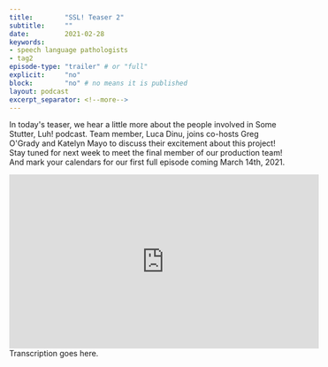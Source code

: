 ```yaml
---
title:        "SSL! Teaser 2"
subtitle:     ""
date:         2021-02-28
keywords:
- speech language pathologists
- tag2
episode-type: "trailer" # or "full"
explicit:     "no"
block:        "no" # no means it is published
layout: podcast
excerpt_separator: <!--more-->
---
```

In today's teaser, we hear a little more about the people involved in Some Stutter, Luh! podcast. Team member, Luca Dinu, joins co-hosts Greg O'Grady and Katelyn Mayo to discuss their excitement about this project! Stay tuned for next week to meet the final member of our production team! And mark your calendars for our first full episode coming March 14th, 2021.
<!--more-->
<iframe width="560" height="315" src="https://www.youtube.com/embed/cnCfPQBgK54" title="YouTube video player" frameborder="0" allow="accelerometer; autoplay; clipboard-write; encrypted-media; gyroscope; picture-in-picture" allowfullscreen></iframe>
<!--more-->
Transcription goes here.
